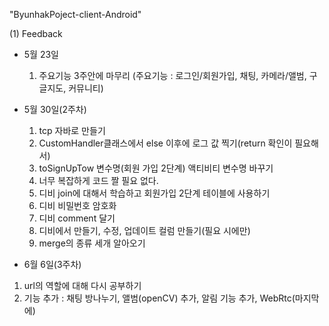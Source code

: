 "ByunhakPoject-client-Android"

(1) Feedback

- 5월 23일

  1) 주요기능 3주안에 마무리 (주요기능 : 로그인/회원가입, 채팅, 카메라/앨범, 구글지도, 커뮤니티)

- 5월 30일(2주차)

  1) tcp 자바로 만들기
  2) CustomHandler클래스에서 else 이후에 로그 값 찍기(return 확인이 필요해서)
  3) toSignUpTow 변수명(회원 가입 2단계) 액티비티 변수명 바꾸기
  4) 너무 복잡하게 코드 짤 필요 없다.
  5) 디비 join에 대해서 학습하고 회원가입 2단계 테이블에 사용하기
  6) 디비 비밀번호 암호화
  7) 디비 comment 달기
  8) 디비에서 만들기, 수정, 업데이트 컬럼 만들기(필요 시에만)
  9) merge의 종류 세개 알아오기
  
 - 6월 6일(3주차)
  
  1) url의 역할에 대해 다시 공부하기
  2) 기능 추가 : 채팅 방나누기, 앨범(openCV) 추가, 알림 기능 추가, WebRtc(마지막에)
